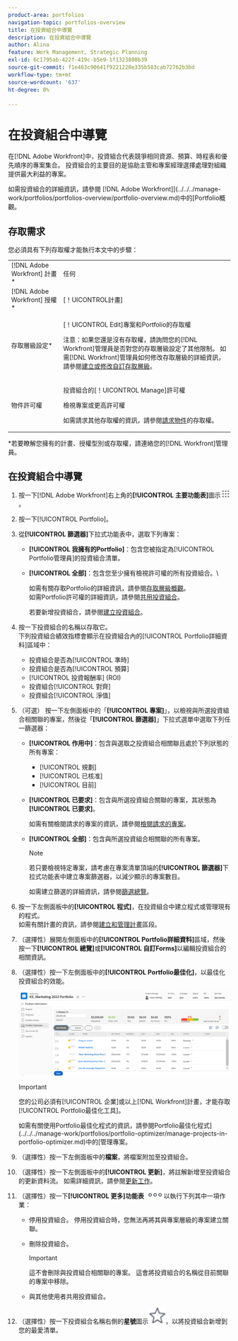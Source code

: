 ```yaml
---
product-area: portfolios
navigation-topic: portfolios-overview
title: 在投資組合中導覽
description: 在投資組合中導覽
author: Alina
feature: Work Management, Strategic Planning
exl-id: 6c1795ab-422f-419c-b5e9-1f1323800b39
source-git-commit: f1e463c90641f9221228e335b583cab72762b3bd
workflow-type: tm+mt
source-wordcount: '637'
ht-degree: 0%

---
```


# 在投資組合中導覽

<!--
<p data-mc-conditions="QuicksilverOrClassic.Draft mode">(NOTE: This article will need to be further revised and maybe merged into Understanding Portfolios?! (other?!).)</p>
-->

在[!DNL Adobe Workfront]中，投資組合代表競爭相同資源、預算、時程表和優先順序的專案集合。 投資組合的主要目的是協助主管和專案經理選擇處理對組織提供最大利益的專案。

如需投資組合的詳細資訊，請參閱 [!DNL Adobe Workfront]](../../../manage-work/portfolios/portfolios-overview/portfolio-overview.md)中的[Portfolio概觀。

## 存取需求

您必須具有下列存取權才能執行本文中的步驟：

<table style="table-layout:auto"> 
 <col> 
 <col> 
 <tbody> 
  <tr> 
   <td role="rowheader">[!DNL Adobe Workfront] 計畫*</td> 
   <td> <p>任何 </p> </td> 
  </tr> 
  <tr> 
   <td role="rowheader">[!DNL Adobe Workfront] 授權*</td> 
   <td> <p>[！UICONTROL計畫] </p> </td> 
  </tr> 
  <tr> 
   <td role="rowheader">存取層級設定*</td> 
   <td> <p>[！UICONTROL Edit]專案和Portfolio的存取權</p> <p>注意：如果您還是沒有存取權，請詢問您的[!DNL Workfront]管理員是否對您的存取層級設定了其他限制。 如需[!DNL Workfront]管理員如何修改存取層級的詳細資訊，請參閱<a href="../../../administration-and-setup/add-users/configure-and-grant-access/create-modify-access-levels.md" class="MCXref xref">建立或修改自訂存取層級</a>。</p> </td> 
  </tr> 
  <tr> 
   <td role="rowheader">物件許可權</td> 
   <td> <p>投資組合的[！UICONTROL Manage]許可權</p> <p>檢視專案或更高許可權</p> <p>如需請求其他存取權的資訊，請參閱<a href="../../../workfront-basics/grant-and-request-access-to-objects/request-access.md" class="MCXref xref">請求物件</a>的存取權。</p> </td> 
  </tr> 
 </tbody> 
</table>

&#42;若要瞭解您擁有的計畫、授權型別或存取權，請連絡您的[!DNL Workfront]管理員。

## 在投資組合中導覽

1. 按一下[!DNL Adobe Workfront]右上角的&#x200B;**[!UICONTROL 主要功能表]**&#x200B;圖示![](assets/main-menu-icon.png)。

1. 按一下[!UICONTROL Portfolio]。
1. 從&#x200B;**[!UICONTROL 篩選器]**&#x200B;下拉式功能表中，選取下列專案：

   * **[!UICONTROL 我擁有的Portfolio]**：包含您被指定為[!UICONTROL Portfolio管理員]的投資組合清單。
   * **[!UICONTROL 全部]**：包含您至少擁有檢視許可權的所有投資組合。\

     如需有關存取Portfolio的詳細資訊，請參閱[存取層級概觀](../../../administration-and-setup/add-users/access-levels-and-object-permissions/access-levels-overview.md)。\
      如需Portfolio許可權的詳細資訊，請參閱[共用投資組合](../../../workfront-basics/grant-and-request-access-to-objects/share-a-portfolio.md)。

     若要新增投資組合，請參閱[建立投資組合](../../../manage-work/portfolios/create-and-manage-portfolios/create-portfolios.md)。

1. 按一下投資組合的名稱以存取它。\
   下列投資組合績效指標會顯示在投資組合內的[!UICONTROL Portfolio詳細資料]區域中：

   * 投資組合是否為[!UICONTROL 準時]
   * 投資組合是否為[!UICONTROL 預算]
   * [!UICONTROL 投資報酬率] (ROI)
   * 投資組合[!UICONTROL 對齊]
   * 投資組合[!UICONTROL 淨值]

1. （可選）   按一下左側面板中的「**[!UICONTROL 專案]**」，以檢視與所選投資組合相關聯的專案，然後從「**[!UICONTROL 篩選器]**」下拉式選單中選取下列任一篩選器：

   * **[!UICONTROL 作用中]**：包含與選取之投資組合相關聯且處於下列狀態的所有專案：

      * [!UICONTROL 規劃]
      * [!UICONTROL 已核准]
      * [!UICONTROL 目前]
   * **[!UICONTROL 已要求]**：包含與所選投資組合關聯的專案，其狀態為&#x200B;**[!UICONTROL 已要求]**。

     如需有關檢閱請求的專案的資訊，請參閱[檢閱請求的專案](../../../manage-work/portfolios/create-and-manage-portfolios/review-requested-projects.md)。

   * **[!UICONTROL 全部]**：包含與所選投資組合相關聯的所有專案。

     >[!NOTE]
     >
     >若只要檢視特定專案，請考慮在專案清單頂端的&#x200B;**[!UICONTROL 篩選器]**&#x200B;下拉式功能表中建立專案篩選器，以減少顯示的專案數目。

     如需建立篩選的詳細資訊，請參閱[篩選總覽](../../../reports-and-dashboards/reports/reporting-elements/filters-overview.md)。


1. 按一下左側面板中的&#x200B;**[!UICONTROL 程式]**，在投資組合中建立程式或管理現有的程式。\
   如需有關計畫的資訊，請參閱[建立和管理計畫](../../../manage-work/portfolios/create-and-manage-programs/create-and-manage-programs.md)區段。

1. （選擇性）展開左側面板中的&#x200B;**[!UICONTROL Portfolio詳細資料]**&#x200B;區域，然後按一下&#x200B;**[!UICONTROL 總覽]**&#x200B;或&#x200B;**[!UICONTROL 自訂Forms]**&#x200B;以編輯投資組合的相關資訊。

1. （選擇性）按一下左側面板中的&#x200B;**[!UICONTROL Portfolio最佳化]**，以最佳化投資組合的效能。

   ![](assets/portfolio-optimizer-with-projects-nwe-350x89.png)

   >[!IMPORTANT]
   >
   >您的公司必須有[!UICONTROL 企業]或以上[!DNL Workfront]計畫，才能存取[!UICONTROL Portfolio最佳化工具]。

   如需有關使用Portfolio最佳化程式的資訊，請參閱Portfolio最佳化程式](../../../manage-work/portfolios/portfolio-optimizer/manage-projects-in-portfolio-optimizer.md)中的[管理專案。

1. （選擇性）按一下左側面板中的&#x200B;**檔案**，將檔案附加至投資組合。
1. （選擇性）按一下左側面板中的&#x200B;**[!UICONTROL 更新]**，將註解新增至投資組合的更新資料流。 如需詳細資訊，請參閱[更新工作](../../../workfront-basics/updating-work-items-and-viewing-updates/update-work.md)。
1. （選擇性）按一下&#x200B;**[!UICONTROL 更多]功能表** ![](assets/qs-more-icon-on-an-object.png)以執行下列其中一項作業：

   * 停用投資組合。 停用投資組合時，您無法再將其與專案層級的專案建立關聯。
   * 刪除投資組合。

     >[!IMPORTANT]
     >
     >這不會刪除與投資組合相關聯的專案。 這會將投資組合的名稱從目前關聯的專案中移除。

   * 與其他使用者共用投資組合。

1. （選擇性）按一下投資組合名稱右側的&#x200B;**星號**&#x200B;圖示![](assets/qs-star-icon-favorites-39x38.png)，以將投資組合新增到您的最愛清單。
